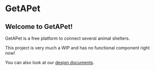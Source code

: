 # GetAPet

## Welcome to GetAPet!

GetAPet is a free platform to connect several animal shelters.

This project is very much a WIP and has no functional component right now!

You can also look at our [design documents](./design/README.md).
